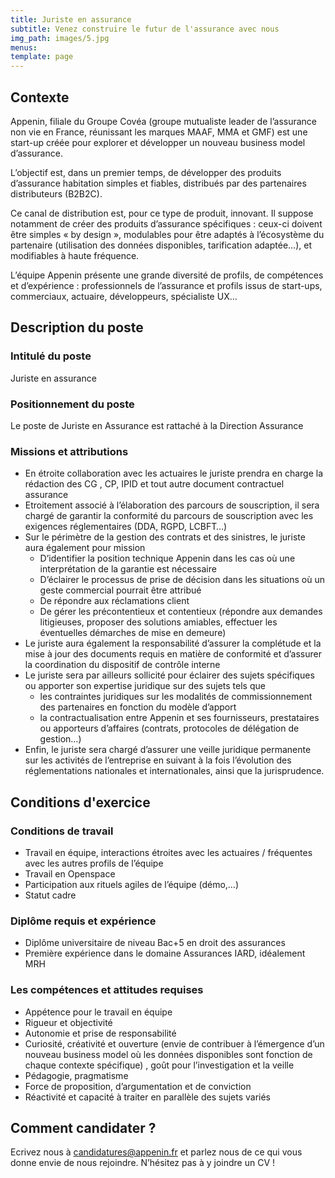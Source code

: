 ```yaml
---
title: Juriste en assurance
subtitle: Venez construire le futur de l'assurance avec nous
img_path: images/5.jpg
menus:
template: page
---
```



## Contexte

Appenin, filiale du Groupe Covéa (groupe mutualiste leader de l’assurance non vie en France, réunissant les marques MAAF, MMA et GMF) est une start-up créée pour explorer et développer un nouveau business model d’assurance.

L’objectif est, dans un premier temps, de développer des produits d’assurance habitation simples et fiables, distribués par des partenaires distributeurs (B2B2C).

Ce canal de distribution est, pour ce type de produit, innovant. Il suppose notamment de créer des produits d’assurance spécifiques : ceux-ci doivent être simples « by design », modulables pour être adaptés à l’écosystème du partenaire (utilisation des données disponibles, tarification adaptée…), et modifiables à haute fréquence.

L’équipe Appenin présente une grande diversité de profils, de compétences et d’expérience : professionnels de l’assurance et profils issus de start-ups, commerciaux, actuaire, développeurs, spécialiste UX…

## Description du poste

### Intitulé du poste

Juriste en assurance

### Positionnement du poste

Le poste de Juriste en Assurance est rattaché à la Direction Assurance

### Missions et attributions

* En étroite collaboration avec les actuaires le juriste prendra en charge la rédaction des CG , CP, IPID et tout autre document contractuel assurance
* Etroitement associé à l’élaboration des parcours de souscription, il sera chargé de garantir  la conformité du parcours de souscription avec les exigences réglementaires (DDA, RGPD, LCBFT…)
* Sur le périmètre de la gestion des contrats et des sinistres, le juriste aura également pour mission
   * D’identifier la position technique Appenin dans les cas où une interprétation de la garantie est nécessaire
   * D’éclairer le processus de prise de décision dans les situations où un geste commercial  pourrait être attribué
   * De répondre aux réclamations client
   * De gérer les précontentieux et contentieux (répondre aux demandes litigieuses, proposer des solutions amiables, effectuer les éventuelles démarches de mise en demeure)
* Le juriste aura également la responsabilité d’assurer la complétude et la mise à jour des documents requis en matière de conformité et d’assurer la coordination du dispositif de contrôle interne
* Le juriste sera par ailleurs sollicité pour éclairer des sujets spécifiques ou apporter son expertise juridique sur des sujets tels que
   * les contraintes juridiques sur les modalités de commissionnement des partenaires en fonction du modèle d’apport
   * la contractualisation entre Appenin et ses fournisseurs, prestataires ou apporteurs d’affaires (contrats, protocoles de délégation de gestion…)
* Enfin, le juriste sera chargé d’assurer une veille juridique permanente sur les activités de l’entreprise en suivant à la fois l’évolution des réglementations nationales et internationales, ainsi que la jurisprudence.


## Conditions d'exercice

### Conditions de travail

* Travail en équipe, interactions étroites avec les actuaires /  fréquentes avec les autres profils de l’équipe
* Travail en Openspace
* Participation aux rituels agiles de l’équipe (démo,…)
* Statut cadre

### Diplôme requis et expérience

* Diplôme universitaire de niveau Bac+5 en droit des assurances
* Première expérience dans le domaine Assurances IARD, idéalement MRH

### Les compétences et attitudes requises

* Appétence pour le travail en équipe
* Rigueur et objectivité
* Autonomie et prise de responsabilité
* Curiosité, créativité et ouverture (envie de contribuer à l’émergence d’un nouveau business model où les données disponibles sont fonction de chaque contexte spécifique) , goût pour l’investigation et la veille
* Pédagogie, pragmatisme
* Force de proposition, d’argumentation et de conviction
* Réactivité et capacité à traiter en parallèle des sujets variés


## Comment candidater ?

Ecrivez nous à candidatures@appenin.fr et parlez nous de ce qui vous donne envie de nous rejoindre. N’hésitez pas à y joindre un CV !





